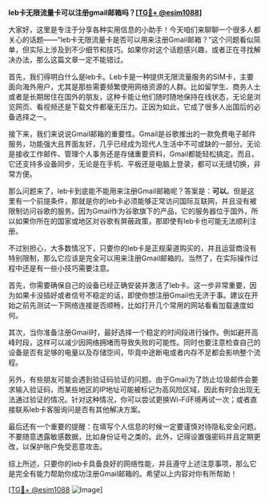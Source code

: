 **leb卡无限流量卡可以注册gmail邮箱吗？[[TG💪+ @esim1088](https://t.me/s/esim1088)]**

大家好，这里是专注于分享各种实用信息的小助手！今天咱们来聊聊一个很多人都关心的话题——“leb卡无限流量卡是否可以用来注册Gmail邮箱？”这个问题看似简单，但实际上涉及到不少细节和技巧。如果你对这个话题感兴趣，或者正在寻找解决办法，那么这篇文章一定不能错过。

首先，我们得明白什么是leb卡。Leb卡是一种提供无限流量服务的SIM卡，主要面向海外用户，尤其是那些需要频繁使用网络资源的人群。比如留学生、商务人士或者是长期居住在国外的朋友，这种卡能让他们随时随地保持在线状态，无论是浏览网页、看视频还是下载文件都毫无压力。正因为如此，它成了很多人出国后的必备选择之一。

接下来，我们来说说Gmail邮箱的重要性。Gmail是谷歌推出的一款免费电子邮件服务，功能强大且界面友好，几乎已经成为现代人生活中不可或缺的一部分。无论是接收工作邮件、管理个人事务还是存储重要资料，Gmail都能轻松搞定。而且，它还支持多设备同步，无论是在手机、平板还是电脑上登录，都可以无缝切换，非常方便。

那么问题来了，leb卡到底能不能用来注册Gmail邮箱呢？答案是：**可以**。但是这里有一个前提条件，那就是你的leb卡必须能够正常访问国际互联网，并且没有被限制访问谷歌的服务。因为Gmail作为谷歌旗下的产品，它的服务器位于国外，所以如果你所在的国家或地区对谷歌有屏蔽政策，那即使有leb卡也可能无法顺利注册。

不过别担心，大多数情况下，只要你的leb卡是正规渠道购买的，并且运营商没有特别限制，那么它应该是完全可以用来注册Gmail邮箱的。当然了，在实际操作过程中还是有一些小技巧需要注意。

首先，你需要确保自己的设备已经正确安装并激活了leb卡。这一步非常重要，因为如果卡没插好或者信号不稳定的话，即使你想注册Gmail也无济于事。建议在开始之前先测试一下网络连接是否顺畅，比如打开几个常用的网站看看加载速度如何。

其次，当你准备注册Gmail时，最好选择一个稳定的时间段进行操作。例如避开高峰时段，这样可以减少因网络拥堵而导致失败的可能性。同时也要注意检查自己的设备是否有足够的电量以及存储空间，毕竟中途断电或者内存不足都会影响整个流程。

另外，有些朋友可能会遇到验证码验证的问题。由于Gmail为了防止垃圾邮件会要求输入验证码，而某些地区的IP地址可能被标记为高风险区域，因此有时会出现无法通过验证的情况。针对这种情况，你可以尝试更换Wi-Fi环境再试一次；或者直接联系leb卡客服询问是否有其他解决方案。

最后还有一个重要的提醒：在填写个人信息的时候一定要谨慎对待隐私安全问题。不要随意透露敏感数据，比如身份证号之类的。此外，记得设置强密码并且定期更改，以保护账户免受恶意攻击。

综上所述，只要你的leb卡具备良好的网络性能，并且遵守上述注意事项，那么它是完全有能力帮助你成功注册Gmail邮箱的。希望以上内容对你有所帮助！

[[TG💪+ @esim1088](https://t.me/s/esim1088) ![Image](https://i.postimg.cc/4NQfJmqS/Snipaste-2025-05-13-00-14-12.png)]